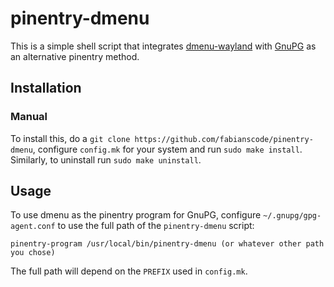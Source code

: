 # pinentry-dmenu

This is a simple shell script that integrates [dmenu-wayland](https://github.com/fabianscode/dmenu-wayland) with [GnuPG](https://gnupg.org/) as an alternative pinentry method.

## Installation

### Manual

To install this, do a `git clone https://github.com/fabianscode/pinentry-dmenu`, configure `config.mk` for your system and run `sudo make install`. Similarly, to uninstall run `sudo make uninstall`.

## Usage

To use dmenu as the pinentry program for GnuPG, configure `~/.gnupg/gpg-agent.conf` to use the full path of the `pinentry-dmenu` script:

```
pinentry-program /usr/local/bin/pinentry-dmenu (or whatever other path you chose)
```

The full path will depend on the `PREFIX` used in `config.mk`. 
